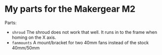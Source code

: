 # My parts for the Makergear M2

Parts:
- `shroud` The shroud does not work that well. It runs in to the frame when homing on the X axis.
- `fanmounts` A mount/bracket for two 40mm fans instead of the stock 40mm/50mm

